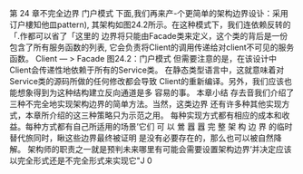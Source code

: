 第 24 章不完全边界
门户模式
下面,我们再来产-个更简单的架构边界设讣：采用订户樓知他皿pattern), 其架构如图24.2所示。在这种模式下，我们连依赖反转的「.作都可以省了「这里的 
边界将只能由Facade类来定义，这个类的背后是一份包含了所有服务函数的列表, 它会负责将Client的调用传递给对client不可见的服务函数。
Client — > Facade
图24.2：门户模式
但需要注意的是，在该设计中Client会传递性地依赖于所有的Service类。 在静态类型语言中，这就意味着对Service类的源码所做的任何修改都会导致 Client的重新编译。另外，我们应该也能想象得到为这种结构建立反向通道是多 
容易的事。
本章小结
存去音我们介绍了三种不完全地实现架构边界的简单方法。当然，这类边界 
还有许多种其他实现方式，本章所介绍的这三种策略只为示范之用。
每种实现方式都有相应的成本和收益。每种方式都有自己所适用的场景’它们 
可 以 鶯 囂 囂 完 整 架 构 边 界 的临时替代旅同时，瞅这些边界最终被证明 
是没有必要存在的，那么也可以被自然降解。
架构师的职责之一就是预判未来哪里有可能会需要设置架构边界’并决定应该 
以完全形式还是不完全形式来实现它"J 0